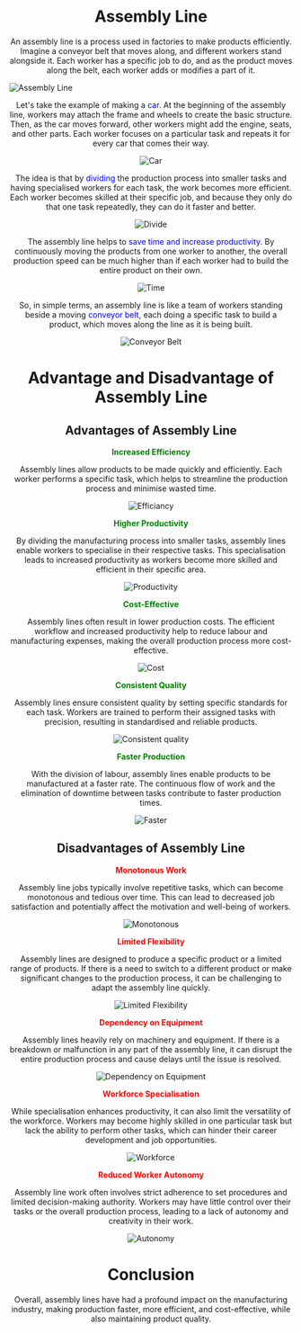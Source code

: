 # <center>**Assembly Line**</center>      

<center>An assembly line is a process used in factories to make products efficiently. Imagine a conveyor belt that moves along, and different workers stand alongside it. Each worker has a specific job to do, and as the product moves along the belt, each worker adds or modifies a part of it.</center>


![Assembly Line ](a.png)    


<center> Let's take the example of making a <span style="color:blue;">car</span>. At the beginning of the assembly line, workers may attach the frame and wheels to create the basic structure. Then, as the car moves forward, other workers might add the engine, seats, and other parts. Each worker focuses on a particular task and repeats it for every car that comes their way.

![Car ](car.png)     

<center>The idea is that by <span style="color:blue;">dividing </span> the production process into smaller tasks and having specialised workers for each task, the work becomes more efficient. Each worker becomes skilled at their specific job, and because they only do that one task repeatedly, they can do it faster and better. </center>


![Divide ](divide.png)      


<center>The assembly line helps to <span style="color:blue;">save time and increase productivity.</span> By continuously moving the products from one worker to another, the overall production speed can be much higher than if each worker had to build the entire product on their own.</center>


![Time](time.png)     


<center>So, in simple terms, an assembly line is like a team of workers standing beside a moving <span style="color:blue;">conveyor belt</span>, each doing a specific task to build a product, which moves along the line as it is being built.</center>



![Conveyor Belt](chain.png)   



# <center> **Advantage and Disadvantage of Assembly Line**</center>
## <center> **Advantages of Assembly Line** </center>    


**<center>  <span style="color:green;">Increased Efficiency</span>**  


Assembly lines allow products to be made quickly and efficiently. Each worker performs a specific task, which helps to streamline the production process and minimise wasted time.      


![Efficiancy](efficiancy.png)     

**<center><span style="color:green;">Higher Productivity</span>**   


By dividing the manufacturing process into smaller tasks, assembly lines enable workers to specialise in their respective tasks. This specialisation leads to increased productivity as workers become more skilled and efficient in their specific area.      


![Productivity](productivity.png)      


**<center> <span style="color:green;">Cost-Effective </span>**   


Assembly lines often result in lower production costs. The efficient workflow and increased productivity help to reduce labour and manufacturing expenses, making the overall production process more cost-effective.       


![Cost](cost.png)       


**<center><span style="color:green;">Consistent Quality</span>**  


Assembly lines ensure consistent quality by setting specific standards for each task. Workers are trained to perform their assigned tasks with precision, resulting in standardised and reliable products.          


![Consistent quality ](quality.png)       


**<center><span style="color:green;">Faster Production </span>**  


With the division of labour, assembly lines enable products to be manufactured at a faster rate. The continuous flow of work and the elimination of downtime between tasks contribute to faster production times.     


![Faster](faster.png)      


## <center>**Disadvantages of Assembly Line**</center>



**<center><span style="color:red;">Monotonous Work </span>**



Assembly line jobs typically involve repetitive tasks, which can become monotonous and tedious over time. This can lead to decreased job satisfaction and potentially affect the motivation and well-being of workers.     


![Monotonous](monotonous.png)       


**<center><span style="color:red;">Limited Flexibility</span>**  



Assembly lines are designed to produce a specific product or a limited range of products. If there is a need to switch to a different product or make significant changes to the production process, it can be challenging to adapt the assembly line quickly.    


![Limited Flexibility](limited.png)       


**<center><span style="color:red;">Dependency on Equipment</span>**


Assembly lines heavily rely on machinery and equipment. If there is a breakdown or malfunction in any part of the assembly line, it can disrupt the entire production process and cause delays until the issue is resolved.       


![Dependency on Equipment](dependency.png)      


**<center><span style="color:red;">Workforce Specialisation</span>**


While specialisation enhances productivity, it can also limit the versatility of the workforce. Workers may become highly skilled in one particular task but lack the ability to perform other tasks, which can hinder their career development and job opportunities.    


![Workforce](work.png)         


**<center><span style="color:red;">Reduced Worker Autonomy</span>**


Assembly line work often involves strict adherence to set procedures and limited decision-making authority. Workers may have little control over their tasks or the overall production process, leading to a lack of autonomy and creativity in their work.      


![Autonomy](autonomy.png)       


# <center>**Conclusion** </center>  
<center>Overall, assembly lines have had a profound impact on the manufacturing industry, making production faster, more efficient, and cost-effective, while also maintaining product quality.</center>    





